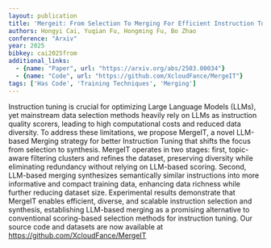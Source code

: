 ```yaml
---
layout: publication
title: 'Mergeit: From Selection To Merging For Efficient Instruction Tuning'
authors: Hongyi Cai, Yuqian Fu, Hongming Fu, Bo Zhao
conference: "Arxiv"
year: 2025
bibkey: cai2025from
additional_links:
  - {name: "Paper", url: "https://arxiv.org/abs/2503.00034"}
  - {name: "Code", url: "https://github.com/XcloudFance/MergeIT"}
tags: ['Has Code', 'Training Techniques', 'Merging']
---
```

Instruction tuning is crucial for optimizing Large Language Models (LLMs),
yet mainstream data selection methods heavily rely on LLMs as instruction
quality scorers, leading to high computational costs and reduced data
diversity. To address these limitations, we propose MergeIT, a novel LLM-based
Merging strategy for better Instruction Tuning that shifts the focus from
selection to synthesis. MergeIT operates in two stages: first, topic-aware
filtering clusters and refines the dataset, preserving diversity while
eliminating redundancy without relying on LLM-based scoring. Second, LLM-based
merging synthesizes semantically similar instructions into more informative and
compact training data, enhancing data richness while further reducing dataset
size. Experimental results demonstrate that MergeIT enables efficient, diverse,
and scalable instruction selection and synthesis, establishing LLM-based
merging as a promising alternative to conventional scoring-based selection
methods for instruction tuning. Our source code and datasets are now available
at https://github.com/XcloudFance/MergeIT
